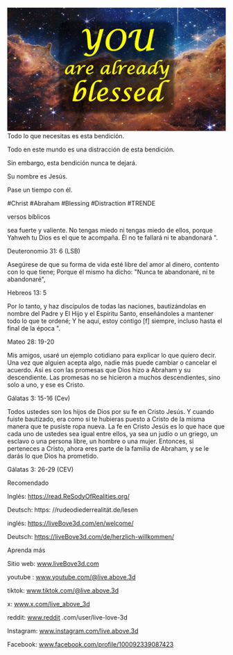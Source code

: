 ![Video cover image](../cover.jpg)
Todo lo que necesitas es esta bendición.

Todo en este mundo es una distracción de esta bendición.

Sin embargo, esta bendición nunca te dejará.

Su nombre es Jesús.

Pase un tiempo con él.


#Christ #Abraham #Blessing #Distraction #TRENDE


versos bíblicos

sea fuerte y valiente. No tengas miedo ni tengas miedo de ellos, porque Yahweh tu Dios es el que te acompaña. Él no te fallará ni te abandonará ".

Deuteronomio 31: 6 (LSB)


Asegúrese de que su forma de vida esté libre del amor al dinero, contento con lo que tiene; Porque él mismo ha dicho: "Nunca te abandonaré, ni te abandonaré",

Hebreos 13: 5

Por lo tanto, y haz discípulos de todas las naciones, bautizándolas en nombre del Padre y El Hijo y el Espíritu Santo, enseñándoles a mantener todo lo que te ordené; Y he aquí, estoy contigo [f] siempre, incluso hasta el final de la época ".

Mateo 28: 19-20

Mis amigos, usaré un ejemplo cotidiano para explicar lo que quiero decir. Una vez que alguien acepta algo, nadie más puede cambiar o cancelar el acuerdo. Así es con las promesas que Dios hizo a Abraham y su descendiente. Las promesas no se hicieron a muchos descendientes, sino solo a uno, y ese es Cristo.

Gálatas 3: 15-16 (Cev)

Todos ustedes son los hijos de Dios por su fe en Cristo Jesús. Y cuando fuiste bautizado, era como si te hubieras puesto a Cristo de la misma manera que te pusiste ropa nueva. La fe en Cristo Jesús es lo que hace que cada uno de ustedes sea igual entre ellos, ya sea un judío o un griego, un esclavo o una persona libre, un hombre o una mujer. Entonces, si perteneces a Cristo, ahora eres parte de la familia de Abraham, y se le darás lo que Dios ha prometido.

Gálatas 3: 26-29 (CEV)


Recomendado

Inglés: https://read.ReSodyOfRealities.org/

Deutsch: https: //rudeodiederrealität.de/lesen

inglés: https://liveBove3d.com/en/welcome/

Deutsch: https://liveBove3d.com/de/herzlich-willkommen/


Aprenda más

Sitio web: www.liveBove3d.com

youtube : www.youtube.com/@live.above.3d

tiktok: www.tiktok.com/@live.above.3d

x: www.x.com/live_above_3d

reddit: www.reddit .com/user/live-love-3d

Instagram: www.instagram.com/live.above.3d

Facebook: www.facebook.com/profile/100092339087423